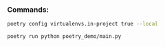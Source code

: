 ### Commands:

```bash
poetry config virtualenvs.in-project true --local

poetry run python poetry_demo/main.py
```